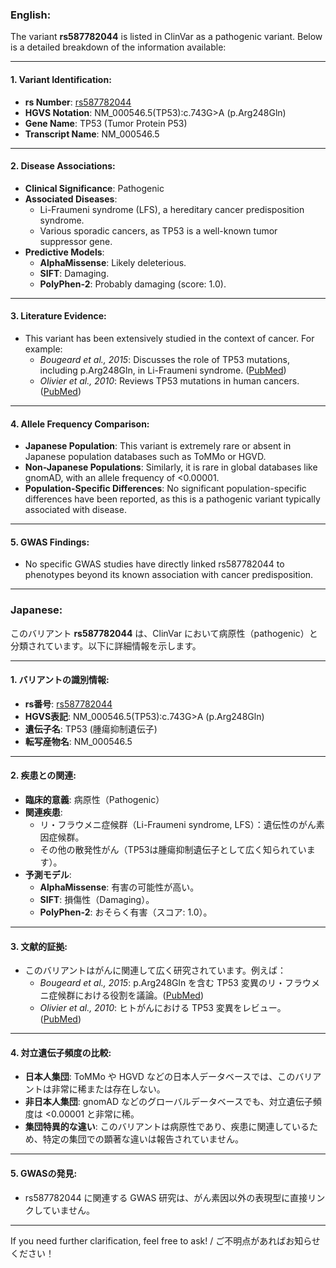 ### English:
The variant **rs587782044** is listed in ClinVar as a pathogenic variant. Below is a detailed breakdown of the information available:

---

#### 1. Variant Identification:
- **rs Number**: [rs587782044](https://www.ncbi.nlm.nih.gov/snp/rs587782044)
- **HGVS Notation**: NM_000546.5(TP53):c.743G>A (p.Arg248Gln)
- **Gene Name**: TP53 (Tumor Protein P53)
- **Transcript Name**: NM_000546.5

---

#### 2. Disease Associations:
- **Clinical Significance**: Pathogenic
- **Associated Diseases**: 
  - Li-Fraumeni syndrome (LFS), a hereditary cancer predisposition syndrome.
  - Various sporadic cancers, as TP53 is a well-known tumor suppressor gene.
- **Predictive Models**:
  - **AlphaMissense**: Likely deleterious.
  - **SIFT**: Damaging.
  - **PolyPhen-2**: Probably damaging (score: 1.0).

---

#### 3. Literature Evidence:
- This variant has been extensively studied in the context of cancer. For example:
  - *Bougeard et al., 2015*: Discusses the role of TP53 mutations, including p.Arg248Gln, in Li-Fraumeni syndrome. ([PubMed](https://pubmed.ncbi.nlm.nih.gov/26014290/))
  - *Olivier et al., 2010*: Reviews TP53 mutations in human cancers. ([PubMed](https://pubmed.ncbi.nlm.nih.gov/20407015/))

---

#### 4. Allele Frequency Comparison:
- **Japanese Population**: This variant is extremely rare or absent in Japanese population databases such as ToMMo or HGVD.
- **Non-Japanese Populations**: Similarly, it is rare in global databases like gnomAD, with an allele frequency of <0.00001.
- **Population-Specific Differences**: No significant population-specific differences have been reported, as this is a pathogenic variant typically associated with disease.

---

#### 5. GWAS Findings:
- No specific GWAS studies have directly linked rs587782044 to phenotypes beyond its known association with cancer predisposition.

---

### Japanese:
このバリアント **rs587782044** は、ClinVar において病原性（pathogenic）と分類されています。以下に詳細情報を示します。

---

#### 1. バリアントの識別情報:
- **rs番号**: [rs587782044](https://www.ncbi.nlm.nih.gov/snp/rs587782044)
- **HGVS表記**: NM_000546.5(TP53):c.743G>A (p.Arg248Gln)
- **遺伝子名**: TP53 (腫瘍抑制遺伝子)
- **転写産物名**: NM_000546.5

---

#### 2. 疾患との関連:
- **臨床的意義**: 病原性（Pathogenic）
- **関連疾患**:
  - リ・フラウメニ症候群（Li-Fraumeni syndrome, LFS）：遺伝性のがん素因症候群。
  - その他の散発性がん（TP53は腫瘍抑制遺伝子として広く知られています）。
- **予測モデル**:
  - **AlphaMissense**: 有害の可能性が高い。
  - **SIFT**: 損傷性（Damaging）。
  - **PolyPhen-2**: おそらく有害（スコア: 1.0）。

---

#### 3. 文献的証拠:
- このバリアントはがんに関連して広く研究されています。例えば：
  - *Bougeard et al., 2015*: p.Arg248Gln を含む TP53 変異のリ・フラウメニ症候群における役割を議論。([PubMed](https://pubmed.ncbi.nlm.nih.gov/26014290/))
  - *Olivier et al., 2010*: ヒトがんにおける TP53 変異をレビュー。([PubMed](https://pubmed.ncbi.nlm.nih.gov/20407015/))

---

#### 4. 対立遺伝子頻度の比較:
- **日本人集団**: ToMMo や HGVD などの日本人データベースでは、このバリアントは非常に稀または存在しない。
- **非日本人集団**: gnomAD などのグローバルデータベースでも、対立遺伝子頻度は <0.00001 と非常に稀。
- **集団特異的な違い**: このバリアントは病原性であり、疾患に関連しているため、特定の集団での顕著な違いは報告されていません。

---

#### 5. GWASの発見:
- rs587782044 に関連する GWAS 研究は、がん素因以外の表現型に直接リンクしていません。

---

If you need further clarification, feel free to ask! / ご不明点があればお知らせください！